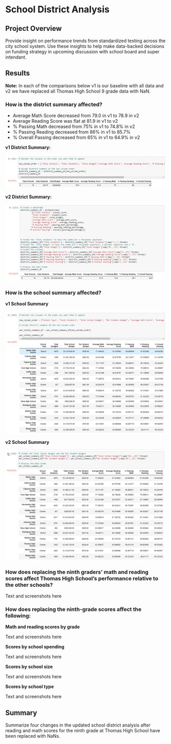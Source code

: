 # School District Analysis

## Project Overview

Provide insight on performance trends from standardized testing across the city school system. Use these insights to help make data-backed decisions on funding strategy in upcoming discussion with school board and super intendant.

## Results

**Note:** In each of the comparisons below v1 is our baseline with all data and v2 we have replaced all Thomas High School 9 grade data with NaN.

### How is the district summary affected?
 - Average Math Score decreased from 79.0 in v1 to 78.9 in v2
 - Average Reading Score was flat at 81.9 in v1 to v2
 - % Passing Math decreased from 75% in v1 to 74.8% in v2
 - % Passing Reading decreased from 86% in v1 to 85.7%
 - % Overall Passing decreased from 65% in v1 to 64.9% in v2

**v1 District Summary:**

![district_summary_df_v1](https://github.com/krisnagoda/School_District_Analysis/blob/30196bcd846e22f4fb2d6d8c6c987ef072ec4449/Resources/distict_summary_df_v1.png)

**v2 District Summary:**

![district_summary_df v2](https://github.com/krisnagoda/School_District_Analysis/blob/698fc18429a64debdb90dba5e9ed939710aa56d9/Resources/distict_summary_df_v2%20(THS%209th%20NaN).png)

### How is the school summary affected?

**v1 School Summary**

![per_school_summary_df_v1](https://github.com/krisnagoda/School_District_Analysis/blob/a66409c43aa88b304ae5fc8475a60c4e37af2f42/Resources/per_school_summary_df_v1.png)

**v2 School Summary**

![per_school_summary_df_v2](https://github.com/krisnagoda/School_District_Analysis/blob/a66409c43aa88b304ae5fc8475a60c4e37af2f42/Resources/per_school_summary_df_v2.png)



### How does replacing the ninth graders’ math and reading scores affect Thomas High School’s performance relative to the other schools?

Text and screenshots here

### How does replacing the ninth-grade scores affect the following:

  **Math and reading scores by grade**
  
  Text and screenshots here

  **Scores by school spending**
  
  Text and screenshots here
  
  **Scores by school size**
  
  Text and screenshots here
  
  **Scores by school type**
  
  Text and screenshots here

## Summary

Summarize four changes in the updated school district analysis after reading and math scores for the ninth grade at Thomas High School have been replaced with NaNs.
